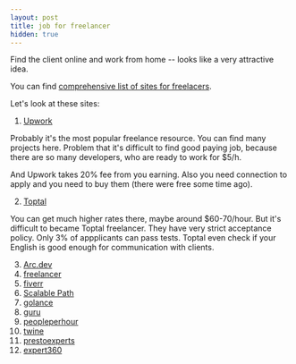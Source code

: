 ```yaml
---
layout: post
title: job for freelancer
hidden: true
---
```

Find the client online and work from home -- looks like a very attractive idea.

You can find [comprehensive list of sites for freelacers](https://blog.payoneer.com/freelancers/it-programming/20-job-sites-for-freelance-programmers-and-designers/).

Let's look at these sites:

1. [Upwork](https://www.upwork.com/)

Probably it's the most popular freelance resource. You can find many projects here.
Problem that it's difficult to find good paying job, because there are so many developers, who are ready to work for $5/h.

And Upwork takes 20% fee from you earning. Also you need connection to apply and you need to buy them (there were free some time ago).

2. [Toptal](https://www.toptal.com/)

You can get much higher rates there, maybe around $60-70/hour. But it's difficult to became Toptal freelancer. They have very strict acceptance policy. Only 3% of appplicants can pass tests. Toptal even check if your English is good enough for communication with clients.

3. [Arc.dev](https://arc.dev/)
4. [freelancer](https://www.freelancer.com/)
5. [fiverr](https://www.fiverr.com/)
6. [Scalable Path](https://www.scalablepath.com/)
7. [golance](https://golance.com/)
8. [guru](https://www.guru.com/)
9. [peopleperhour](https://www.peopleperhour.com/)
10. [twine](https://www.twine.fm/)
11. [prestoexperts](https://www.prestoexperts.com/)
12. [expert360](https://expert360.com/)
